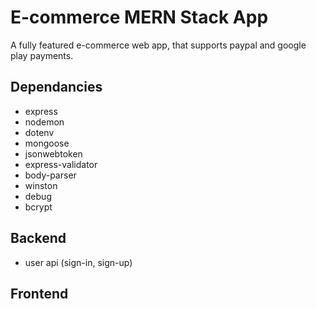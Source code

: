 # E-commerce MERN Stack App

A fully featured e-commerce web app, that supports paypal and google play payments. 

## Dependancies
* express
* nodemon
* dotenv
* mongoose
* jsonwebtoken
* express-validator
* body-parser
* winston
* debug
* bcrypt

## Backend
* user api (sign-in, sign-up)

## Frontend



